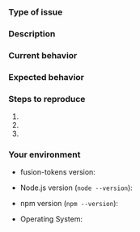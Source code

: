 <!--
  Thank you for taking the time to submit an issue.

  Before opening a new issue, please search existing issues (https://github.com/fusionjs/fusion-tokens/issues)
  to double-check your issue isn't already known.

  To make it easier for us to help you — please follow the suggested format below.
-->

<!--- Provide a general summary of the issue in the title -->

### Type of issue

<!-- Feature request or bug -->

### Description

<!--- Describe the issue or the enhancement you want to see. -->

### Current behavior

<!--- What happens. -->

### Expected behavior

<!--- What should happen. -->

### Steps to reproduce

1.
2.
3.

### Your environment

* fusion-tokens version:

* Node.js version (`node --version`):

* npm version (`npm --version`):

* Operating System: